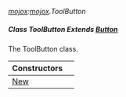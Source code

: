 _[mojox](../../modules/mojox/mojox-module.md):[mojox](../../modules/mojox/mojox-module.md).ToolButton_
##### Class ToolButton Extends [Button](../../modules/mojox/mojox-button.md)
The ToolButton class.

| Constructors | |
|:---|:---|
| [New](mojox-toolbutton-new.md) |  |
